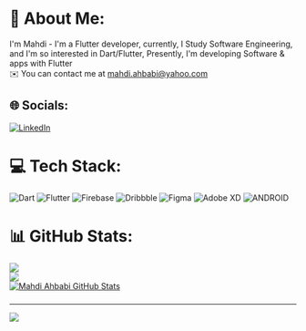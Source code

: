 # 💫 About Me:
I'm Mahdi - I'm a Flutter developer, currently, I Study Software Engineering, and I'm so interested in Dart/Flutter, Presently, I'm developing Software & apps with Flutter<br>✉️  You can contact me at mahdi.ahbabi@yahoo.com


## 🌐 Socials:
[![LinkedIn](https://img.shields.io/badge/LinkedIn-%230077B5.svg?logo=linkedin&logoColor=white)](https://linkedin.com/in/mahdi-ahbabi) 

# 💻 Tech Stack:
![Dart](https://img.shields.io/badge/dart-%230175C2.svg?style=for-the-badge&logo=dart&logoColor=white) ![Flutter](https://img.shields.io/badge/Flutter-%2302569B.svg?style=for-the-badge&logo=Flutter&logoColor=white) ![Firebase](https://img.shields.io/badge/firebase-%23039BE5.svg?style=for-the-badge&logo=firebase) ![Dribbble](https://img.shields.io/badge/Dribbble-EA4C89?style=for-the-badge&logo=dribbble&logoColor=white) 	![Figma](https://img.shields.io/badge/figma-%23F24E1E.svg?style=for-the-badge&logo=figma&logoColor=white) ![Adobe XD](https://img.shields.io/badge/Adobe%20XD-470137?style=for-the-badge&logo=Adobe%20XD&logoColor=#FF61F6) ![ANDROID](https://img.shields.io/badge/android-%2320232a.svg?style=for-the-badge&logo=android&logoColor=%a4c639)
# 📊 GitHub Stats:
![](https://github-readme-stats.vercel.app/api?username=mahdiahbabi&theme=swift&hide_border=false&include_all_commits=true&count_private=true)<br/>
![](https://github-readme-streak-stats.herokuapp.com/?user=mahdiahbabi&theme=swift&hide_border=false)<br/>
[![Mahdi Ahbabi GitHub Stats](https://github-readme-stats.vercel.app/api?username=mahdiahbabi&show_icons=true&theme=nord&include_all_commits=true&count_private=true)](https://github.com/anuraghazra/github-readme-stats)

###

---
[![](https://visitcount.itsvg.in/api?id=mahdiahbabi&icon=1&color=6)](https://visitcount.itsvg.in)

<!-- Proudly created with GPRM ( https://gprm.itsvg.in ) -->
